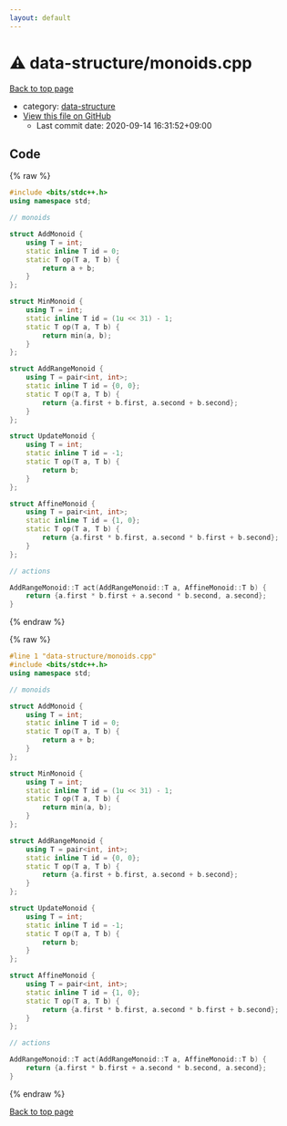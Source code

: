 ```yaml
---
layout: default
---
```


<!-- mathjax config similar to math.stackexchange -->
<script type="text/javascript" async
  src="https://cdnjs.cloudflare.com/ajax/libs/mathjax/2.7.5/MathJax.js?config=TeX-MML-AM_CHTML">
</script>
<script type="text/x-mathjax-config">
  MathJax.Hub.Config({
    TeX: { equationNumbers: { autoNumber: "AMS" }},
    tex2jax: {
      inlineMath: [ ['$','$'] ],
      processEscapes: true
    },
    "HTML-CSS": { matchFontHeight: false },
    displayAlign: "left",
    displayIndent: "2em"
  });
</script>

<script type="text/javascript" src="https://cdnjs.cloudflare.com/ajax/libs/jquery/3.4.1/jquery.min.js"></script>
<script src="https://cdn.jsdelivr.net/npm/jquery-balloon-js@1.1.2/jquery.balloon.min.js" integrity="sha256-ZEYs9VrgAeNuPvs15E39OsyOJaIkXEEt10fzxJ20+2I=" crossorigin="anonymous"></script>
<script type="text/javascript" src="../../assets/js/copy-button.js"></script>
<link rel="stylesheet" href="../../assets/css/copy-button.css" />


# :warning: data-structure/monoids.cpp

<a href="../../index.html">Back to top page</a>

* category: <a href="../../index.html#36397fe12f935090ad150c6ce0c258d4">data-structure</a>
* <a href="{{ site.github.repository_url }}/blob/master/data-structure/monoids.cpp">View this file on GitHub</a>
    - Last commit date: 2020-09-14 16:31:52+09:00




## Code

<a id="unbundled"></a>
{% raw %}
```cpp
#include <bits/stdc++.h>
using namespace std;

// monoids

struct AddMonoid {
    using T = int;
    static inline T id = 0;
    static T op(T a, T b) {
        return a + b;
    }
};

struct MinMonoid {
    using T = int;
    static inline T id = (1u << 31) - 1;
    static T op(T a, T b) {
        return min(a, b);
    }
};

struct AddRangeMonoid {
    using T = pair<int, int>;
    static inline T id = {0, 0};
    static T op(T a, T b) {
        return {a.first + b.first, a.second + b.second};
    }
};

struct UpdateMonoid {
    using T = int;
    static inline T id = -1;
    static T op(T a, T b) {
        return b;
    }
};

struct AffineMonoid {
    using T = pair<int, int>;
    static inline T id = {1, 0};
    static T op(T a, T b) {
        return {a.first * b.first, a.second * b.first + b.second};
    }
};

// actions

AddRangeMonoid::T act(AddRangeMonoid::T a, AffineMonoid::T b) {
    return {a.first * b.first + a.second * b.second, a.second};
}
```
{% endraw %}

<a id="bundled"></a>
{% raw %}
```cpp
#line 1 "data-structure/monoids.cpp"
#include <bits/stdc++.h>
using namespace std;

// monoids

struct AddMonoid {
    using T = int;
    static inline T id = 0;
    static T op(T a, T b) {
        return a + b;
    }
};

struct MinMonoid {
    using T = int;
    static inline T id = (1u << 31) - 1;
    static T op(T a, T b) {
        return min(a, b);
    }
};

struct AddRangeMonoid {
    using T = pair<int, int>;
    static inline T id = {0, 0};
    static T op(T a, T b) {
        return {a.first + b.first, a.second + b.second};
    }
};

struct UpdateMonoid {
    using T = int;
    static inline T id = -1;
    static T op(T a, T b) {
        return b;
    }
};

struct AffineMonoid {
    using T = pair<int, int>;
    static inline T id = {1, 0};
    static T op(T a, T b) {
        return {a.first * b.first, a.second * b.first + b.second};
    }
};

// actions

AddRangeMonoid::T act(AddRangeMonoid::T a, AffineMonoid::T b) {
    return {a.first * b.first + a.second * b.second, a.second};
}

```
{% endraw %}

<a href="../../index.html">Back to top page</a>

